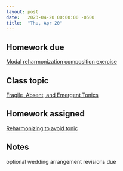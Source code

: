 ```yaml
---
layout: post
date:   2023-04-20 00:00:00 -0500
title:  "Thu, Apr 20"
---
```


## Homework due

[Modal reharmonization composition exercise](https://viva.pressbooks.pub/openmusictheory/chapter/modal-schemas/#assignments)

## Class topic

[Fragile, Absent, and Emergent Tonics](https://viva.pressbooks.pub/openmusictheory/chapter/fragile-absent-and-emergent-tonics/)

## Homework assigned

[Reharmonizing to avoid tonic](https://viva.pressbooks.pub/openmusictheory/chapter/fragile-absent-and-emergent-tonics#assignments)

## Notes

optional wedding arrangement revisions due